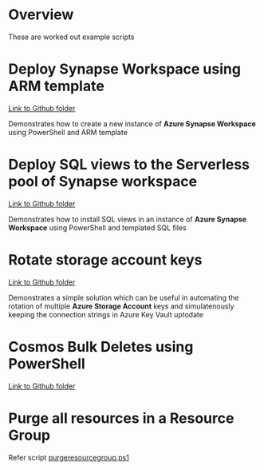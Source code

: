 # Overview
These are worked out example scripts

# Deploy Synapse Workspace using ARM template
[Link to Github folder](/synapse-workspace-armtemplate/)

Demonstrates how to create a new instance of **Azure Synapse Workspace** using PowerShell and ARM template


# Deploy SQL views to the Serverless pool of Synapse workspace
[Link to Github folder](/synapse-cosmos-views/)

Demonstrates how to install SQL views in an instance of **Azure Synapse Workspace** using PowerShell and templated SQL files

# Rotate storage account keys
[Link to Github folder](/rotate-storage-account-keys/)

Demonstrates a simple solution which can be useful in automating the rotation of multiple **Azure Storage Account** keys and simulatenously keeping the connection strings in Azure Key Vault uptodate

# Cosmos Bulk Deletes using PowerShell
[Link to Github folder](cosmos-bulk-delete/README.MD)

# Purge all resources in a Resource Group
Refer script [purgeresourcegroup.ps1](purgeresourcegroup.ps1)